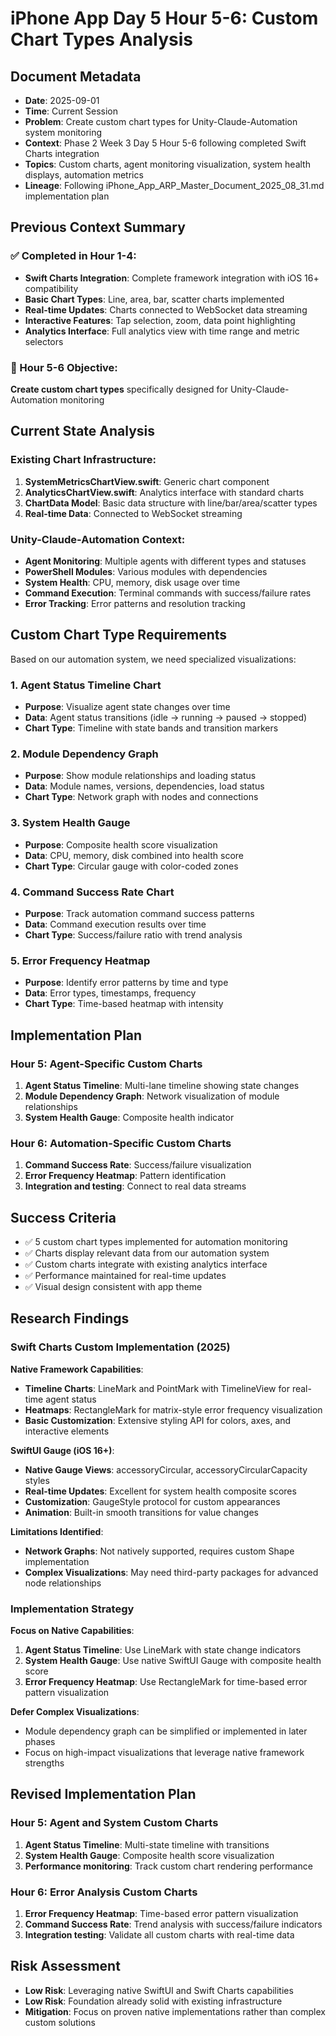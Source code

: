 # iPhone App Day 5 Hour 5-6: Custom Chart Types Analysis

## Document Metadata
- **Date**: 2025-09-01
- **Time**: Current Session
- **Problem**: Create custom chart types for Unity-Claude-Automation system monitoring
- **Context**: Phase 2 Week 3 Day 5 Hour 5-6 following completed Swift Charts integration
- **Topics**: Custom charts, agent monitoring visualization, system health displays, automation metrics
- **Lineage**: Following iPhone_App_ARP_Master_Document_2025_08_31.md implementation plan

## Previous Context Summary

### ✅ Completed in Hour 1-4:
- **Swift Charts Integration**: Complete framework integration with iOS 16+ compatibility
- **Basic Chart Types**: Line, area, bar, scatter charts implemented
- **Real-time Updates**: Charts connected to WebSocket data streaming
- **Interactive Features**: Tap selection, zoom, data point highlighting
- **Analytics Interface**: Full analytics view with time range and metric selectors

### 🎯 Hour 5-6 Objective:
**Create custom chart types** specifically designed for Unity-Claude-Automation monitoring

## Current State Analysis

### Existing Chart Infrastructure:
1. **SystemMetricsChartView.swift**: Generic chart component
2. **AnalyticsChartView.swift**: Analytics interface with standard charts
3. **ChartData Model**: Basic data structure with line/bar/area/scatter types
4. **Real-time Data**: Connected to WebSocket streaming

### Unity-Claude-Automation Context:
- **Agent Monitoring**: Multiple agents with different types and statuses
- **PowerShell Modules**: Various modules with dependencies
- **System Health**: CPU, memory, disk usage over time
- **Command Execution**: Terminal commands with success/failure rates
- **Error Tracking**: Error patterns and resolution tracking

## Custom Chart Type Requirements

Based on our automation system, we need specialized visualizations:

### 1. Agent Status Timeline Chart
- **Purpose**: Visualize agent state changes over time
- **Data**: Agent status transitions (idle → running → paused → stopped)
- **Chart Type**: Timeline with state bands and transition markers

### 2. Module Dependency Graph
- **Purpose**: Show module relationships and loading status
- **Data**: Module names, versions, dependencies, load status
- **Chart Type**: Network graph with nodes and connections

### 3. System Health Gauge
- **Purpose**: Composite health score visualization
- **Data**: CPU, memory, disk combined into health score
- **Chart Type**: Circular gauge with color-coded zones

### 4. Command Success Rate Chart
- **Purpose**: Track automation command success patterns
- **Data**: Command execution results over time
- **Chart Type**: Success/failure ratio with trend analysis

### 5. Error Frequency Heatmap
- **Purpose**: Identify error patterns by time and type
- **Data**: Error types, timestamps, frequency
- **Chart Type**: Time-based heatmap with intensity

## Implementation Plan

### Hour 5: Agent-Specific Custom Charts
1. **Agent Status Timeline**: Multi-lane timeline showing state changes
2. **Module Dependency Graph**: Network visualization of module relationships
3. **System Health Gauge**: Composite health indicator

### Hour 6: Automation-Specific Custom Charts  
1. **Command Success Rate**: Success/failure visualization
2. **Error Frequency Heatmap**: Pattern identification
3. **Integration and testing**: Connect to real data streams

## Success Criteria

- ✅ 5 custom chart types implemented for automation monitoring
- ✅ Charts display relevant data from our automation system
- ✅ Custom charts integrate with existing analytics interface
- ✅ Performance maintained for real-time updates
- ✅ Visual design consistent with app theme

## Research Findings

### Swift Charts Custom Implementation (2025)

**Native Framework Capabilities**:
- **Timeline Charts**: LineMark and PointMark with TimelineView for real-time agent status
- **Heatmaps**: RectangleMark for matrix-style error frequency visualization
- **Basic Customization**: Extensive styling API for colors, axes, and interactive elements

**SwiftUI Gauge (iOS 16+)**:
- **Native Gauge Views**: accessoryCircular, accessoryCircularCapacity styles
- **Real-time Updates**: Excellent for system health composite scores
- **Customization**: GaugeStyle protocol for custom appearances
- **Animation**: Built-in smooth transitions for value changes

**Limitations Identified**:
- **Network Graphs**: Not natively supported, requires custom Shape implementation
- **Complex Visualizations**: May need third-party packages for advanced node relationships

### Implementation Strategy

**Focus on Native Capabilities**:
1. **Agent Status Timeline**: Use LineMark with state change indicators
2. **System Health Gauge**: Use native SwiftUI Gauge with composite health score
3. **Error Frequency Heatmap**: Use RectangleMark for time-based error pattern visualization

**Defer Complex Visualizations**:
- Module dependency graph can be simplified or implemented in later phases
- Focus on high-impact visualizations that leverage native framework strengths

## Revised Implementation Plan

### Hour 5: Agent and System Custom Charts
1. **Agent Status Timeline**: Multi-state timeline with transitions
2. **System Health Gauge**: Composite health score visualization
3. **Performance monitoring**: Track custom chart rendering performance

### Hour 6: Error Analysis Custom Charts
1. **Error Frequency Heatmap**: Time-based error pattern visualization
2. **Command Success Rate**: Trend analysis with success/failure indicators
3. **Integration testing**: Validate all custom charts with real-time data

## Risk Assessment

- **Low Risk**: Leveraging native SwiftUI and Swift Charts capabilities
- **Low Risk**: Foundation already solid with existing infrastructure
- **Mitigation**: Focus on proven native implementations rather than complex custom solutions